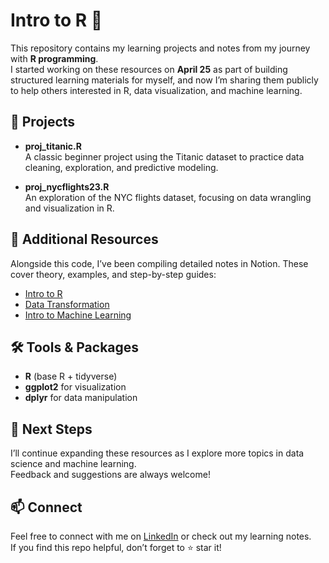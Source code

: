 # Intro to R 🚀

This repository contains my learning projects and notes from my journey with **R programming**.  
I started working on these resources on **April 25** as part of building structured learning materials for myself, and now I’m sharing them publicly to help others interested in R, data visualization, and machine learning.  


## 📂 Projects

- **proj_titanic.R**  
  A classic beginner project using the Titanic dataset to practice data cleaning, exploration, and predictive modeling.

- **proj_nycflights23.R**  
  An exploration of the NYC flights dataset, focusing on data wrangling and visualization in R.


## 📘 Additional Resources

Alongside this code, I’ve been compiling detailed notes in Notion. These cover theory, examples, and step-by-step guides:

- [Intro to R](https://glitter-approach-3a2.notion.site/Intro-to-R-1d201918b4808084b2d7d5de60872880?source=copy_link)  
- [Data Transformation](https://glitter-approach-3a2.notion.site/Data-Transformation-1d001918b480808680a0ee1642493f73?source=copy_link)
- [Intro to Machine Learning](https://glitter-approach-3a2.notion.site/Intro-to-Machine-Learning-1e001918b48080faaae8c1dd62813e66?source=copy_link)


## 🛠️ Tools & Packages

- **R** (base R + tidyverse)  
- **ggplot2** for visualization  
- **dplyr** for data manipulation  


## 🌱 Next Steps

I’ll continue expanding these resources as I explore more topics in data science and machine learning.  
Feedback and suggestions are always welcome!  


## 📫 Connect

Feel free to connect with me on [LinkedIn](https://www.linkedin.com/in/phimnara-ket/) or check out my learning notes.  
If you find this repo helpful, don’t forget to ⭐ star it!  
